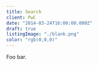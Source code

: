 ```yaml
---
title: Search
client: PwC
date: "2014-03-24T16:00:00.000Z"
draft: true
listingImage: "./blank.png"
color: "rgb(0,0,0)"
---
```


Foo bar.
